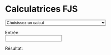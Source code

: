 ﻿# Calculatrices FJS

<select id="computations">
  <option value="">Choisissez un calcul</option>
  <option value="comma">Calculer le comma formel d'un nombre premier</option>
  <option value="tofjs">Convertir une fraction en intervalle FJS</option>
  <option value="fromfjs">Convertir un intervalle FJS en fraction</option>
  <option value="setlambda">Ajustez le rayon de tolérance à une valeur arbitraire</option>
</select>

Entrée: <br />
<input type="text" id="input">

Résultat: <br />
<div id="output"></div>

<link rel="stylesheet" href="../assets/calcsheets.css">
<script src="../assets/fjs.js"></script>
<script src="../assets/calc.js"></script>
<script>
  var loc = {
         centValue: "cents",
         generator: "génératrice",
             comma: "comma formel",
    outputInterval: "nom d'intervalle",
             ratio: "valeur",
           noInput: "Vous n'avez entré rien.",
    lambdaInformer: "Vous n'avez entré rien; écrivez « default » pour remettre λ (maintenant %1) à sqrt(33/31).",
     cantFactorize: "« %1 » – je ne sais pas factoriser cela.",
        notANumber: "« %1 » n'est pas un nombre.",
       wrongFormat: "Je ne comprends pas la forme.",
   wrongIntVariant: "L'intervalle « %1 » ne peut pas être dans la catégorie « %2 ».",
       wrongFactor: "2 ou 3 ne peuvent pas être des facteurs dans une altération FJS.",
     noComputation: "Vous n'avez choisi rien; choisissez un calcul de la liste.",
          notPrime: "« %1 » n'est pas un nombre premier.",
    butPythagorean: "2 et 3 sont des octaves et quintes pythagoréennes qui n'ont pas besoin des altérations FJS.",
           notFrac: "L'entrée n'est pas une fraction (par exemple, 5/3 ou 928/777).",
              div0: "Pourquoi voulez-vous diviser par zéro?",
           notReal: "« %1 » n'est pas un nombre réel.",

             comma: "Trouver la fonction génératrice et le comma formel (ainsi que le nombre de cents pour ce comma) pour chaque nombre premier au-delà de 3.",
             tofjs: "Trouver la seule représentation FJS de chaque fraction. <br>Toutes les altérations FJS sont ici séparées, jamais multipliées. Des intervalles plus petits qu'un unisson sont écrits avec un nombre négatif pour représenter un intervalle descendant, par exemple, 5/4 est <code>M3^5</code> mais 4/5 est <code>M-3_5</code>. <br><strong>Remarque:</strong> la calculatrice utilise des noms anglais pour les intervalles: par exemple, « M3 » signifie une tierce majeure.",
           fromfjs: "Trouver la seule fraction correspondante à chaque représentation FJS. <br>Vous devez utiliser le signe caret pour indiquer le début des altérations otonales et la barre de soulignement pour les utonales. Les altérations FJS peuvent être multipliées comme vous voulez, et vous pouvez utiliser un signe moins pour écrire un intervalle descendant. <br><strong>Remarque:</strong> la calculatrice utilise des noms anglais pour les intervalles: par exemple, « M3 » signifie une tierce majeure.",
         setlambda: "Ajuster le rayon de tolérance à n'importe quelle valeur d'une décimale (nombre à virgule flottante) entre 1 et sqrt(2). <br>Écrivez « default » pour retourner à la valeur conventionnelle, sqrt(33/31)."
  };
</script>
